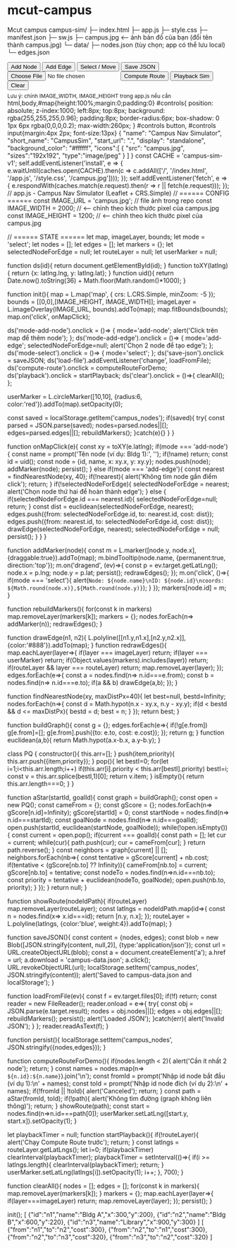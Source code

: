 # mcut-campus
Mcut campus
campus-sim/
├─ index.html
├─ app.js
├─ style.css
├─ manifest.json
├─ sw.js
├─ campus.jpg        <-- ảnh bản đồ của bạn (đổi tên thành campus.jpg)
└─ data/
   ├─ nodes.json     (tùy chọn; app có thể lưu local)
   └─ edges.json
<!doctype html>
<html>
<head>
  <meta charset="utf-8"/>
  <meta name="viewport" content="width=device-width,initial-scale=1"/>
  <title>Campus Nav Simulator</title>
  <link rel="stylesheet" href="https://unpkg.com/leaflet@1.9.4/dist/leaflet.css"/>
  <link rel="manifest" href="manifest.json">
  <link rel="stylesheet" href="style.css">
</head>
<body>
  <div id="controls">
    <button id="mode-add-node">Add Node</button>
    <button id="mode-add-edge">Add Edge</button>
    <button id="mode-select">Select / Move</button>
    <button id="save-json">Save JSON</button>
    <input id="load-file" type="file" accept=".json"/>
    <button id="compute-route">Compute Route</button>
    <button id="playback">Playback Sim</button>
    <button id="clear">Clear</button>
    <div style="font-size:12px;margin-top:6px">Lưu ý: chỉnh IMAGE_WIDTH, IMAGE_HEIGHT trong app.js nếu cần</div>
  </div>
  <div id="map"></div>

  <script src="https://unpkg.com/leaflet@1.9.4/dist/leaflet.js"></script>
  <script src="app.js"></script>
</body>
</html>
html,body,#map{height:100%;margin:0;padding:0}
#controls{
  position: absolute; z-index:1000; left:8px; top:8px;
  background: rgba(255,255,255,0.96); padding:8px; border-radius:6px;
  box-shadow: 0 1px 6px rgba(0,0,0,0.2); max-width:260px;
}
#controls button, #controls input{margin:4px 2px; font-size:13px}
{
  "name": "Campus Nav Simulator",
  "short_name": "CampusSim",
  "start_url": ".",
  "display": "standalone",
  "background_color": "#ffffff",
  "icons":[
    { "src": "campus.jpg", "sizes":"192x192", "type":"image/jpeg" }
  ]
}
const CACHE = 'campus-sim-v1';
self.addEventListener('install', e => {
  e.waitUntil(caches.open(CACHE).then(c => c.addAll(['/', '/index.html', '/app.js', '/style.css', '/campus.jpg'])));
});
self.addEventListener('fetch', e => {
  e.respondWith(caches.match(e.request).then(r => r || fetch(e.request)));
});
// app.js - Campus Nav Simulator (Leaflet + CRS.Simple)
// ====== CONFIG ======
const IMAGE_URL = 'campus.jpg'; // file ảnh trong repo
const IMAGE_WIDTH = 2000;  // <-- chỉnh theo kích thước pixel của campus.jpg
const IMAGE_HEIGHT = 1200; // <-- chỉnh theo kích thước pixel của campus.jpg

// ====== STATE ======
let map, imageLayer, bounds;
let mode = 'select';
let nodes = [];
let edges = [];
let markers = {};
let selectedNodeForEdge = null;
let routeLayer = null;
let userMarker = null;

function ds(id){ return document.getElementById(id); }
function toXY(latlng){ return {x: latlng.lng, y: latlng.lat}; }
function uid(){ return Date.now().toString(36) + Math.floor(Math.random()*1000); }

function init(){
  map = L.map('map', { crs: L.CRS.Simple, minZoom: -5 });
  bounds = [[0,0],[IMAGE_HEIGHT, IMAGE_WIDTH]];
  imageLayer = L.imageOverlay(IMAGE_URL, bounds).addTo(map);
  map.fitBounds(bounds);
  map.on('click', onMapClick);

  ds('mode-add-node').onclick = ()=> { mode='add-node'; alert('Click trên map để thêm node'); };
  ds('mode-add-edge').onclick = ()=> { mode='add-edge'; selectedNodeForEdge=null; alert('Chọn 2 node để tạo edge'); };
  ds('mode-select').onclick = ()=> { mode='select'; };
  ds('save-json').onclick = saveJSON;
  ds('load-file').addEventListener('change', loadFromFile);
  ds('compute-route').onclick = computeRouteForDemo;
  ds('playback').onclick = startPlayback;
  ds('clear').onclick = ()=>{ clearAll(); };

  userMarker = L.circleMarker([10,10], {radius:6, color:'red'}).addTo(map).setOpacity(0);

  const saved = localStorage.getItem('campus_nodes');
  if(saved){
    try{ const parsed = JSON.parse(saved); nodes=parsed.nodes||[]; edges=parsed.edges||[]; rebuildMarkers(); }catch(e){}
  }
}

function onMapClick(e){
  const xy = toXY(e.latlng);
  if(mode === 'add-node'){
    const name = prompt('Tên node (ví dụ: Bldg 1):', '');
    if(!name) return;
    const id = uid();
    const node = {id, name, x: xy.x, y: xy.y};
    nodes.push(node);
    addMarker(node);
    persist();
  } else if(mode === 'add-edge'){
    const nearest = findNearestNode(xy, 40);
    if(!nearest){ alert('Không tìm node gần điểm click'); return; }
    if(!selectedNodeForEdge){
      selectedNodeForEdge = nearest;
      alert('Chọn node thứ hai để hoàn thành edge');
    } else {
      if(selectedNodeForEdge.id === nearest.id){ selectedNodeForEdge=null; return; }
      const dist = euclidean(selectedNodeForEdge, nearest);
      edges.push({from: selectedNodeForEdge.id, to: nearest.id, cost: dist});
      edges.push({from: nearest.id, to: selectedNodeForEdge.id, cost: dist});
      drawEdge(selectedNodeForEdge, nearest);
      selectedNodeForEdge = null;
      persist();
    }
  }
}

function addMarker(node){
  const m = L.marker([node.y, node.x], {draggable:true}).addTo(map);
  m.bindTooltip(node.name, {permanent:true, direction:'top'});
  m.on('dragend', (ev)=>{
    const p = ev.target.getLatLng();
    node.x = p.lng; node.y = p.lat;
    persist();
    redrawEdges();
  });
  m.on('click', ()=>{
    if(mode === 'select'){
      alert(`Node: ${node.name}\nID: ${node.id}\ncoords: ${Math.round(node.x)},${Math.round(node.y)}`);
    }
  });
  markers[node.id] = m;
}

function rebuildMarkers(){
  for(const k in markers) map.removeLayer(markers[k]);
  markers = {};
  nodes.forEach(n=> addMarker(n));
  redrawEdges();
}

function drawEdge(n1, n2){
  L.polyline([[n1.y,n1.x],[n2.y,n2.x]], {color:'#888'}).addTo(map);
}
function redrawEdges(){
  map.eachLayer(layer=>{
    if(layer === imageLayer) return;
    if(layer === userMarker) return;
    if(Object.values(markers).includes(layer)) return;
    if(routeLayer && layer === routeLayer) return;
    map.removeLayer(layer);
  });
  edges.forEach(e=>{
    const a = nodes.find(n=> n.id===e.from);
    const b = nodes.find(n=> n.id===e.to);
    if(a && b) drawEdge(a,b);
  });
}

function findNearestNode(xy, maxDistPx=40){
  let best=null, bestd=Infinity;
  nodes.forEach(n=>{
    const d = Math.hypot(n.x - xy.x, n.y - xy.y);
    if(d < bestd && d <= maxDistPx){ bestd = d; best = n; }
  });
  return best;
}

function buildGraph(){
  const g = {};
  edges.forEach(e=>{
    if(!g[e.from]) g[e.from]=[];
    g[e.from].push({to: e.to, cost: e.cost});
  });
  return g;
}
function euclidean(a,b){
  return Math.hypot(a.x-b.x, a.y-b.y);
}

class PQ {
  constructor(){ this.arr=[]; }
  push(item,priority){ this.arr.push({item,priority}); }
  pop(){
    let bestI=0;
    for(let i=1;i<this.arr.length;i++) if(this.arr[i].priority < this.arr[bestI].priority) bestI=i;
    const v = this.arr.splice(bestI,1)[0];
    return v.item;
  }
  isEmpty(){ return this.arr.length===0; }
}

function aStar(startId, goalId){
  const graph = buildGraph();
  const open = new PQ();
  const cameFrom = {};
  const gScore = {};
  nodes.forEach(n=> gScore[n.id]=Infinity);
  gScore[startId] = 0;
  const startNode = nodes.find(n=> n.id===startId);
  const goalNode = nodes.find(n=> n.id===goalId);
  open.push(startId, euclidean(startNode, goalNode));
  while(!open.isEmpty()){
    const current = open.pop();
    if(current === goalId){
      const path = [];
      let cur = current;
      while(cur){ path.push(cur); cur = cameFrom[cur]; }
      return path.reverse();
    }
    const neighbors = graph[current] || [];
    neighbors.forEach(nb=>{
      const tentative = gScore[current] + nb.cost;
      if(tentative < (gScore[nb.to] ?? Infinity)){
        cameFrom[nb.to] = current;
        gScore[nb.to] = tentative;
        const nodeTo = nodes.find(n=>n.id===nb.to);
        const priority = tentative + euclidean(nodeTo, goalNode);
        open.push(nb.to, priority);
      }
    });
  }
  return null;
}

function showRoute(nodeIdPath){
  if(routeLayer) map.removeLayer(routeLayer);
  const latlngs = nodeIdPath.map(id=>{
    const n = nodes.find(x=> x.id===id);
    return [n.y, n.x];
  });
  routeLayer = L.polyline(latlngs, {color:'blue', weight:4}).addTo(map);
}

function saveJSON(){
  const content = {nodes, edges};
  const blob = new Blob([JSON.stringify(content, null,2)], {type:'application/json'});
  const url = URL.createObjectURL(blob);
  const a = document.createElement('a');
  a.href = url; a.download = 'campus-data.json'; a.click();
  URL.revokeObjectURL(url);
  localStorage.setItem('campus_nodes', JSON.stringify(content));
  alert('Saved to campus-data.json and localStorage');
}

function loadFromFile(ev){
  const f = ev.target.files[0];
  if(!f) return;
  const reader = new FileReader();
  reader.onload = e=>{
    try{
      const obj = JSON.parse(e.target.result);
      nodes = obj.nodes||[]; edges = obj.edges||[];
      rebuildMarkers();
      persist();
      alert('Loaded JSON');
    }catch(err){ alert('Invalid JSON'); }
  };
  reader.readAsText(f);
}

function persist(){ localStorage.setItem('campus_nodes', JSON.stringify({nodes,edges})); }

function computeRouteForDemo(){
  if(nodes.length < 2){ alert('Cần ít nhất 2 node'); return; }
  const names = nodes.map(n=> `${n.id}:${n.name}`).join('\n');
  const fromId = prompt('Nhập id node bắt đầu (ví dụ 1):\n' + names);
  const toId = prompt('Nhập id node đích (ví dụ 2):\n' + names);
  if(!fromId || !toId){ alert('Canceled'); return; }
  const path = aStar(fromId, toId);
  if(!path){ alert('Không tìm đường (graph không liên thông)'); return; }
  showRoute(path);
  const start = nodes.find(n=>n.id===path[0]);
  userMarker.setLatLng([start.y, start.x]).setOpacity(1);
}

let playbackTimer = null;
function startPlayback(){
  if(!routeLayer){ alert('Chạy Compute Route trước'); return; }
  const latlngs = routeLayer.getLatLngs();
  let i=0;
  if(playbackTimer) clearInterval(playbackTimer);
  playbackTimer = setInterval(()=>{
    if(i >= latlngs.length){ clearInterval(playbackTimer); return; }
    userMarker.setLatLng(latlngs[i]).setOpacity(1);
    i++;
  }, 700);
}

function clearAll(){
  nodes = []; edges = [];
  for(const k in markers){ map.removeLayer(markers[k]); }
  markers = {};
  map.eachLayer(layer=>{
    if(layer===imageLayer) return;
    map.removeLayer(layer);
  });
  persist();
}

init();
[
  {"id":"n1","name":"Bldg A","x":300,"y":200},
  {"id":"n2","name":"Bldg B","x":600,"y":220},
  {"id":"n3","name":"Library","x":900,"y":300}
]
[
  {"from":"n1","to":"n2","cost":300},
  {"from":"n2","to":"n1","cost":300},
  {"from":"n2","to":"n3","cost":320},
  {"from":"n3","to":"n2","cost":320}
]
